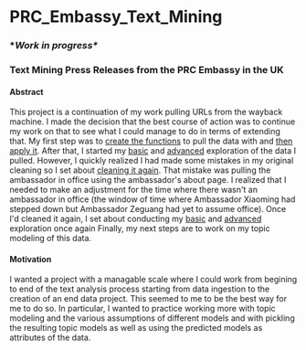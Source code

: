 # PRC_Embassy_Text_Mining
### \**Work in progress\**
### Text Mining Press Releases from the PRC Embassy in the UK
#### Abstract
This project is a continuation of my work pulling URLs from the wayback machine. 
I made the decision that the best course of action was to continue my work on that to see what I could manage to do in terms of extending that. My first step was to [create the functions](https://github.com/kyleashburn/PRC_Embassy_Text_Mining/blob/main/Creating%20Functions%20to%20pull%20with.ipynb) to pull the data with and [then apply it](https://github.com/kyleashburn/PRC_Embassy_Text_Mining/blob/main/Applying%20Function%20to%20data.ipynb). 
After that, I started my [basic](https://github.com/kyleashburn/PRC_Embassy_Text_Mining/blob/main/Basic%20Data%20Exploration.ipynb) and [advanced](https://github.com/kyleashburn/PRC_Embassy_Text_Mining/blob/main/Advanced%20Exploration.ipynb) exploration of the data I pulled. However, I quickly realized I had made some mistakes in my original cleaning so I set about [cleaning it again](https://github.com/kyleashburn/PRC_Embassy_Text_Mining/blob/main/Data%20Cleaning.ipynb). 
That mistake was pulling the ambassador in office using the ambassador's about page. I realized that I needed to make an adjustment for the time where there wasn't an ambassador in office (the window of time where Ambassador Xiaoming had stepped down but Ambassador Zeguang had yet to assume office).
Once I'd cleaned it again, I set about conducting my [basic](https://github.com/kyleashburn/PRC_Embassy_Text_Mining/blob/main/Basic%20Data%20Exploration.ipynb) and [advanced](https://github.com/kyleashburn/PRC_Embassy_Text_Mining/blob/main/Advanced%20Exploration%20on%20the%20Cleaned%20Data.ipynb) exploration once again
Finally, my next steps are to work on my topic modeling of this data. 
#### Motivation
I wanted a project with a managable scale where I could work from begining to end of the text analysis process starting from data ingestion to the creation of an end data project.
This seemed to me to be the best way for me to do so. In particular, I wanted to practice working more with topic modeling and the various assumptions of different models and with pickling the resulting topic models as well as using the predicted models as attributes of the data. 
